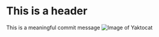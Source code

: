# This is a header
This is a meaningful commit message
![Image of Yaktocat](https://octodex.github.com/images/yaktocat.png)
